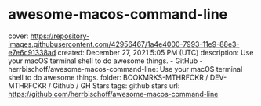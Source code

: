 # awesome-macos-command-line

cover: https://repository-images.githubusercontent.com/42956467/1a4e4000-7993-11e9-88e3-e7e6c91338ad
created: December 27, 2021 5:05 PM (UTC)
description: Use your macOS terminal shell to do awesome things. - GitHub - herrbischoff/awesome-macos-command-line: Use your macOS terminal shell to do awesome things.
folder: BOOKMRKS-MTHRFCKR / DEV-MTHRFCKR / Github / GH Stars
tags: github stars
url: https://github.com/herrbischoff/awesome-macos-command-line